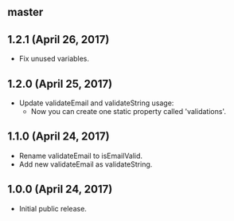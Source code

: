 ## master


## 1.2.1 (April 26, 2017)

* Fix unused variables.

## 1.2.0 (April 25, 2017)

* Update validateEmail and validateString usage:
    - Now you can create one static property called 'validations'.

## 1.1.0 (April 24, 2017)

* Rename validateEmail to isEmailValid.
* Add new validateEmail as validateString.

## 1.0.0 (April 24, 2017)

* Initial public release.
